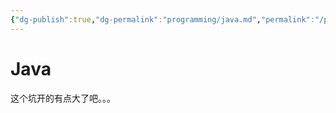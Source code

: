 ```yaml
---
{"dg-publish":true,"dg-permalink":"programming/java.md","permalink":"/programming/java.md/"}
---
```



# Java

这个坑开的有点大了吧。。。